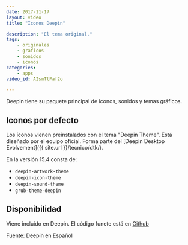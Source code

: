 ```yaml
---
date: 2017-11-17
layout: video
title: "Iconos Deepin"

description: "El tema original."
tags:
    - originales
    - graficos
    - sonidos
    - iconos
categories:
    - apps
video_id: AIsmTtFaf2o

---
```

<!--more-->

Deepin tiene su paquete principal de iconos, sonidos y temas gráficos.

## Iconos por defecto

Los íconos vienen preinstalados con el tema "Deepin Theme". Está diseñado por el equipo oficial. Forma parte del [Deepin Desktop Evolvement]({{ site.url }}/tecnico/dtk/).

En la versión 15.4 consta de:
* `deepin-artwork-theme`
* `deepin-icon-theme`
* `deepin-sound-theme`
* `grub-theme-deepin`

## Disponibilidad

Viene incluido en Deepin. El código funete está en [Github](https://github.com/linuxdeepin/deepin-icon-theme)

Fuente: Deepin en Español
